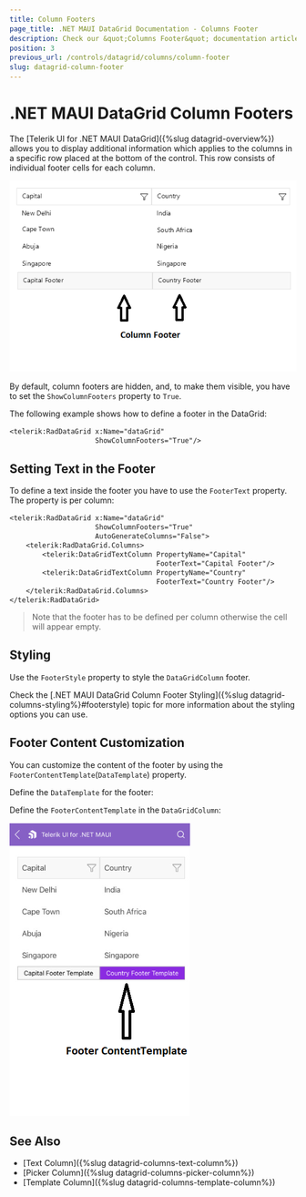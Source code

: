 ```yaml
---
title: Column Footers
page_title: .NET MAUI DataGrid Documentation - Columns Footer
description: Check our &quot;Columns Footer&quot; documentation article for Telerik DataGrid for .NET MAUI.
position: 3
previous_url: /controls/datagrid/columns/column-footer
slug: datagrid-column-footer
---
```



# .NET MAUI DataGrid Column Footers

The [Telerik UI for .NET MAUI DataGrid]({%slug datagrid-overview%}) allows you to display additional information which applies to the columns in a specific row placed at the bottom of the control. This row consists of individual footer cells for each column.

![.NET MAUI DataGrid Column Footer](../images/column-footer.png)

By default, column footers are hidden, and, to make them visible, you have to set the `ShowColumnFooters` property to `True`.

The following example shows how to define a footer in the DataGrid:

```XAML
<telerik:RadDataGrid x:Name="dataGrid" 
                     ShowColumnFooters="True"/>
```

## Setting Text in the Footer

To define a text inside the footer you have to use the `FooterText` property. The property is per column:

```XAML
<telerik:RadDataGrid x:Name="dataGrid" 
					 ShowColumnFooters="True" 
					 AutoGenerateColumns="False">
	<telerik:RadDataGrid.Columns>
		<telerik:DataGridTextColumn PropertyName="Capital" 
									FooterText="Capital Footer"/>
		<telerik:DataGridTextColumn PropertyName="Country" 
									FooterText="Country Footer"/>
	</telerik:RadDataGrid.Columns>
</telerik:RadDataGrid>
```

> Note that the footer has to be defined per column otherwise the cell will appear empty.

## Styling 

Use the `FooterStyle` property to style the `DataGridColumn` footer.

Check the [.NET MAUI DataGrid Column Footer Styling]({%slug datagrid-columns-styling%}#footerstyle) topic for more information about the styling options you can use. 

## Footer Content Customization

You can customize the content of the footer by using the `FooterContentTemplate`(`DataTemplate`) property.

Define the `DataTemplate` for the footer:

<snippet id='datagrid-footercontenttemplate-datatemplate' />

Define the `FooterContentTemplate` in the `DataGridColumn`:

<snippet id='datagrid-headerfootercontenttemplate' />

![.NET MAUI DataGrid Column Footer Template](../images/footer-content-template.png)

## See Also

- [Text Column]({%slug datagrid-columns-text-column%})
- [Picker Column]({%slug datagrid-columns-picker-column%})
- [Template Column]({%slug datagrid-columns-template-column%})
